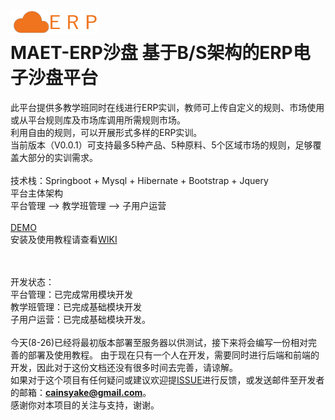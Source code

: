 
![](https://raw.githubusercontent.com/cainsyake/erp/master/src/main/resources/static/images/logo.png)
<br>
MAET-ERP沙盘 基于B/S架构的ERP电子沙盘平台
===
此平台提供多教学班同时在线进行ERP实训，教师可上传自定义的规则、市场使用或从平台规则库及市场库调用所需规则市场。<br>
利用自由的规则，可以开展形式多样的ERP实训。<br>
当前版本（V0.0.1）可支持最多5种产品、5种原料、5个区域市场的规则，足够覆盖大部分的实训需求。
<br><br>
技术栈：Springboot + Mysql + Hibernate + Bootstrap + Jquery
<br>
平台主体架构<br>
平台管理 --> 教学班管理 --> 子用户运营
<br><br>
[DEMO](http://erp.cainsyake.com.cn)
<br>
安装及使用教程请查看[WIKI](https://github.com/cainsyake/erp/wiki)

<br><br>
开发状态：<br>
平台管理：已完成常用模块开发<br>
教学班管理：已完成基础模块开发<br>
子用户运营：已完成基础模块开发。
<br><br>
今天(8-26)已经将最初版本部署至服务器以供测试，接下来将会编写一份相对完善的部署及使用教程。
由于现在只有一个人在开发，需要同时进行后端和前端的开发，因此对于这份文档还没有很多时间去完善，请谅解。<br>
如果对于这个项目有任何疑问或建议欢迎提[ISSUE](https://github.com/cainsyake/erp/issues/new)进行反馈，或发送邮件至开发者的邮箱：**cainsyake@gmail.com**。<br>
感谢你对本项目的关注与支持，谢谢。
